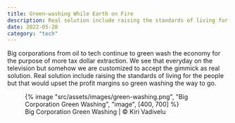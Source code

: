 ```yaml
---
title: Green-washing While Earth on Fire
description: Real solution include raising the standards of living for the people but that would upset the profit margins so green washing the way to go
date: 2022-05-28
category: "tech"
---
```


Big corporations from oil to tech continue to green wash the economy for the purpose of more tax dollar extraction. We see that everyday on the television but somehow we are customized to accept the gimmick as real solution. Real solution include raising the standards of living for the people but that would upset the profit margins so green washing the way to go.

<!-- excerpt -->

<figure>
{% image "src/assets/images/green-washing.png", "Big Corporation Green Washing", "image", [400, 700] %}
<figcaption>Big Corporation Green Washing | © Kiri Vadivelu</figcaption>
</figure>
